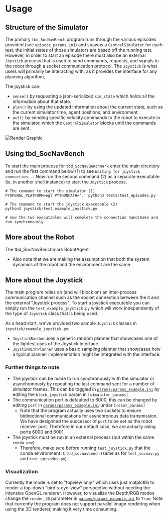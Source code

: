 # Usage
## Structure of the Simulator
The primary `tbd_SocNavBench` program runs through the various episodes provided (see `episode_params.ini`) and spawns a `CentralSimulator` for each test, the initial states of those simulators are based off the running test. However, in order to start an episode there must also be an external `Joystick` process that is used to send commands, requests, and signals to the robot through a socket communication protocol. The `Joystick` is what users will primarily be interacting with, as it provides the interface for any planning algorithm,

The joystick can:
- `sense()` by requesting a json-serialized `sim_state` which holds all the information about that state.
- `plan()` by using the updated information about the current state, such as the current simulator time, agent positions, and environment.
- `act()` by sending specific velocity commands to the robot to execute in the simulator, which the `CentralSimulator` blocks until the commands are sent.  

![Render Graphic](https://smlbansal.github.io/LB-WayPtNav-DH/resources/images/dataset.jpg)


## Using tbd_SocNavBench
To start the main process for `tbd_SocNavBenchmark` enter the main directory and run the first command below (1) to see `Waiting for joystick connection...` Now run the second command (2) as a separate executable (ie. in another shell instance) to start the `Joystick` process.
```
# The command to start the simulator (1)
PYOPENGL_PLATFORM=egl PYTHONPATH='.' python3 tests/test_episodes.py

# The command to start the joystick executable (2)
python3 joystick/test_example_joystick.py

# now the two executables will complete the connection handshake and run synchronously
```

## More about the Robot
The tbd_SocNavBenchmark RobotAgent
- Also note that we are making the assumption that both the system dynamics of the robot and the environment are the same.

## More about the Joystick
The main program relies on (and will block on) an inter-process communication channel such as the socket connection between the it and the external "Joystick process". To start a joystick executable you can simply run the `test_example_joystick.py` which will work independently of the type of `Joystick` class that is being used. 

As a head start, we've provided two sample `Joystick` classes in `joystick/example_joystick.py`:
- `JoystickRandom` uses a generic random planner that showcases one of the lightest uses of the Joystick interface.
- `JoystikWithPlanner` uses a basic sampling planner that showcases how a typical planner implementation might be integrated with the interface. 

### Further things to note
- The joystick can be made to run synchronously with the simulator or asynchronously by repeating the last command sent for a number of simulator frames. This can be toggled in [`params/params_example.ini`](https://github.com/CMU-TBD/tbd_SocNavBenchmark/blob/master/params/params_example.ini) by editing the `block_joystick` param in `[simulator_params]`
- The communication port is defaulted to 6000, this can be changed by editing `port` in [`params/params_example.ini`](https://github.com/CMU-TBD/tbd_SocNavBenchmark/blob/master/params/params_example.ini) under `[robot_params]`
  - Note that the program actually uses two sockets to ensure bidirectional communications for asynchronous data transmission. We have designited the successor of `port` to be set as the robot receiver port. Therefore in our default case, we are actually using ports 6000 and 6001.
- The joystick must be run in an external process (but within the same `conda env`)
    - Therefore, make sure before running `test_joystick.py` that the conda environment is `tbd_socnavbench` (same as for `test_socnav.py` and `test_episodes.py`)

### Visualization
Currently the mode is set to "topview only" which uses just matplotlib to render a top-down "bird's-eye-view" perspective without needing the intensive OpenGL renderer. However, to visualize the Depth/RGB modes change the `render_3D` parameter in [`params/params_example.ini`](https://github.com/CMU-TBD/tbd_SocNavBenchmark/blob/master/params/params_example.ini) to `True`. Note that currently the program does not support parallel image rendering when using the 3D renderer, making it very time consuming.
